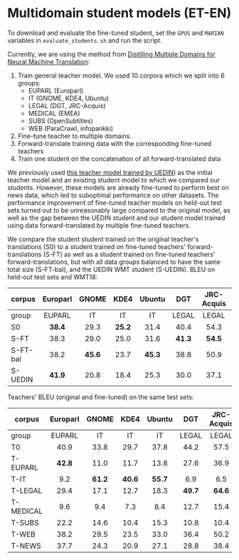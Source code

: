 # Multidomain student models (ET-EN)

To download and evaluate the fine-tuned student, set the `GPUS` and `MARIAN` variables in `evaluate_students.sh` and run the script.

Currently, we are using the method from [Distilling Multiple Domains for Neural Machine Translation](https://aclanthology.org/2020.emnlp-main.364.pdf):

1. Train general teacher model. We used 10 corpora which we split into 6 groups:
   - EUPARL (Europarl)
   - IT (GNOME, KDE4, Ubuntu)
   - LEGAL (DGT, JRC-Acquis)
   - MEDICAL (EMEA)
   - SUBS (OpenSubtitles)
   - WEB (ParaCrawl, infopankki)
2. Fine-tune teacher to multiple domains.
3. Forward-translate training data with the corresponding fine-tuned teachers
4. Train one student on the concatenation of all forward-translated data

We previously used [this teacher model trained by UEDIN]( http://data.statmt.org/romang/bergamot/models/eten.teacher.checkpoints.tgz)) as the initial teacher model 
and an existing student model to which we compared our students. However, these models are already fine-tuned to perform best on news data, which led to suboptimal performance on other datasets. 
The performance improvement of fine-tuned teacher models on held-out test sets turned out to be unreasonably large compared to the original model, as well as the gap between the UEDIN student
and our student model trained using data forward-translated by multiple fine-tuned teachers. 

We compare the student student trained on the original teacher's translations (S0)
 to a student trained on fine-tuned teachers' forward-translations (S-FT)
 as well as a student trained on fine-tuned teachers' forward-translations, but with all data groups balanced to have the same total size (S-FT-bal),
 and the UEDIN WMT student (S-UEDIN). BLEU on held-out test sets and WMT18: 

| corpus  | Europarl | GNOME | KDE4 | Ubuntu | DGT   | JRC-Acquis | EMEA    | OpenSubtitles | ParaCrawl | infopankki | WMT      | average  |
|---------|:--------:|:-----:|:----:|:------:|:-----:|:----------:|:-------:|:-------------:|:---------:|:----------:|----------|----------|
| group   |  EUPARL  |   IT  |  IT  |   IT   | LEGAL |    LEGAL   | MEDICAL |      SUBS     |    WEB    |     WEB    | NEWS     |          |
| S0      |**38.4**  | 29.3  |**25.2**| 31.4 | 40.4  | 54.3     | 42.6    |**29.7**         | 47.0      | 28.8       | 28.3     | 35.945   |
| S-FT    | 38.3     | 29.0  | 25.0 | 31.6   |**41.3**|**54.5**   | 41.3    |**29.7**       |**48.6**   |**30.6**    | 28.5     | 36.218   |
| S-FT-bal| 38.2     |**45.6**| 23.7 |**45.3**| 38.8  | 50.9       |**49.3**| 27.3          | 41.6      | 25.0       | 26.2     |**37.445**|
| S-UEDIN | **41.9** | 20.8  | 18.4 | 25.3   | 30.0  | 37.1       | 26.8    | 28.0          | 31.8      | 25.9       | **31.9** | 28.900   |

Teachers' BLEU (original and fine-tuned) on the same test sets:

| corpus    | Europarl | GNOME | KDE4 | Ubuntu | DGT   | JRC-Acquis | EMEA    | OpenSubtitles | ParaCrawl | infopankki | WMT  |
|-----------|:--------:|:-----:|:----:|:------:|:-----:|:----------:|:-------:|:-------------:|:---------:|:----------:|------|
| group     |  EUPARL  |   IT  |  IT  |   IT   | LEGAL |    LEGAL   | MEDICAL |      SUBS     |    WEB    |     WEB    | NEWS |
| T0        | 40.9     | 33.8  | 29.7 | 37.8   | 44.2  | 57.5       | 46.8    | 31.9          | 50.5      | 30.9       | 30.4 |
| T-EUPARL  |**42.8**  | 11.0  | 11.7 | 13.8   | 27.6  | 36.9       | 17.6    | 18.4          | 23.9      | 20.3       | 22.6 |
| T-IT      | 9.2      |**61.2**|**40.6**|**55.7**| 6.9   | 6.5     | 10.4    | 10.5          | 14.3      | 9.2        | 9.0  |
| T-LEGAL   | 29.4     | 17.1  | 12.7 | 18.3   |**49.7**|**64.6**   | 24.3    | 8.1           | 23.8      | 16.9       | 16.5 |
| T-MEDICAL | 9.6      | 9.4   | 7.3  | 8.4    | 12.7  | 15.4       |**66.3** | 4.4           | 10.7      | 7.3        | 7.2  |
| T-SUBS    | 22.2     | 14.6  | 10.4 | 15.3   | 10.8  | 10.4       | 12.3    |**35.0**       | 21.7      | 16.6       | 24.7 |
| T-WEB     | 38.2     | 29.5  | 23.5 | 33.0   | 36.4  | 50.2       | 39.4    | 24.9          |**52.3**   |**37.4**    |**30.8**|
| T-NEWS    | 37.7     | 24.3  | 20.9 | 27.1   | 28.8  | 38.4       | 29.5    | 28.7          | 35.4      | 27.0       | 30.4 |
